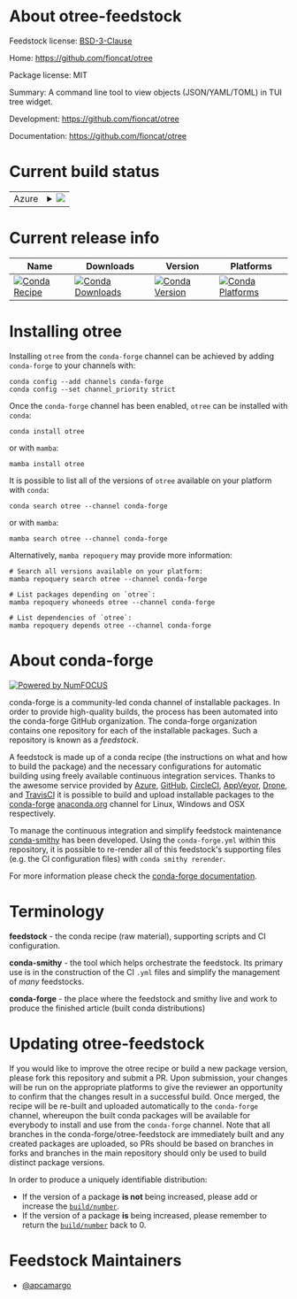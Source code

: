 About otree-feedstock
=====================

Feedstock license: [BSD-3-Clause](https://github.com/conda-forge/otree-feedstock/blob/main/LICENSE.txt)

Home: https://github.com/fioncat/otree

Package license: MIT

Summary: A command line tool to view objects (JSON/YAML/TOML) in TUI tree widget.

Development: https://github.com/fioncat/otree

Documentation: https://github.com/fioncat/otree

Current build status
====================


<table>
    
  <tr>
    <td>Azure</td>
    <td>
      <details>
        <summary>
          <a href="https://dev.azure.com/conda-forge/feedstock-builds/_build/latest?definitionId=25289&branchName=main">
            <img src="https://dev.azure.com/conda-forge/feedstock-builds/_apis/build/status/otree-feedstock?branchName=main">
          </a>
        </summary>
        <table>
          <thead><tr><th>Variant</th><th>Status</th></tr></thead>
          <tbody><tr>
              <td>linux_64</td>
              <td>
                <a href="https://dev.azure.com/conda-forge/feedstock-builds/_build/latest?definitionId=25289&branchName=main">
                  <img src="https://dev.azure.com/conda-forge/feedstock-builds/_apis/build/status/otree-feedstock?branchName=main&jobName=linux&configuration=linux%20linux_64_" alt="variant">
                </a>
              </td>
            </tr><tr>
              <td>osx_64</td>
              <td>
                <a href="https://dev.azure.com/conda-forge/feedstock-builds/_build/latest?definitionId=25289&branchName=main">
                  <img src="https://dev.azure.com/conda-forge/feedstock-builds/_apis/build/status/otree-feedstock?branchName=main&jobName=osx&configuration=osx%20osx_64_" alt="variant">
                </a>
              </td>
            </tr><tr>
              <td>win_64</td>
              <td>
                <a href="https://dev.azure.com/conda-forge/feedstock-builds/_build/latest?definitionId=25289&branchName=main">
                  <img src="https://dev.azure.com/conda-forge/feedstock-builds/_apis/build/status/otree-feedstock?branchName=main&jobName=win&configuration=win%20win_64_" alt="variant">
                </a>
              </td>
            </tr>
          </tbody>
        </table>
      </details>
    </td>
  </tr>
</table>

Current release info
====================

| Name | Downloads | Version | Platforms |
| --- | --- | --- | --- |
| [![Conda Recipe](https://img.shields.io/badge/recipe-otree-green.svg)](https://anaconda.org/conda-forge/otree) | [![Conda Downloads](https://img.shields.io/conda/dn/conda-forge/otree.svg)](https://anaconda.org/conda-forge/otree) | [![Conda Version](https://img.shields.io/conda/vn/conda-forge/otree.svg)](https://anaconda.org/conda-forge/otree) | [![Conda Platforms](https://img.shields.io/conda/pn/conda-forge/otree.svg)](https://anaconda.org/conda-forge/otree) |

Installing otree
================

Installing `otree` from the `conda-forge` channel can be achieved by adding `conda-forge` to your channels with:

```
conda config --add channels conda-forge
conda config --set channel_priority strict
```

Once the `conda-forge` channel has been enabled, `otree` can be installed with `conda`:

```
conda install otree
```

or with `mamba`:

```
mamba install otree
```

It is possible to list all of the versions of `otree` available on your platform with `conda`:

```
conda search otree --channel conda-forge
```

or with `mamba`:

```
mamba search otree --channel conda-forge
```

Alternatively, `mamba repoquery` may provide more information:

```
# Search all versions available on your platform:
mamba repoquery search otree --channel conda-forge

# List packages depending on `otree`:
mamba repoquery whoneeds otree --channel conda-forge

# List dependencies of `otree`:
mamba repoquery depends otree --channel conda-forge
```


About conda-forge
=================

[![Powered by
NumFOCUS](https://img.shields.io/badge/powered%20by-NumFOCUS-orange.svg?style=flat&colorA=E1523D&colorB=007D8A)](https://numfocus.org)

conda-forge is a community-led conda channel of installable packages.
In order to provide high-quality builds, the process has been automated into the
conda-forge GitHub organization. The conda-forge organization contains one repository
for each of the installable packages. Such a repository is known as a *feedstock*.

A feedstock is made up of a conda recipe (the instructions on what and how to build
the package) and the necessary configurations for automatic building using freely
available continuous integration services. Thanks to the awesome service provided by
[Azure](https://azure.microsoft.com/en-us/services/devops/), [GitHub](https://github.com/),
[CircleCI](https://circleci.com/), [AppVeyor](https://www.appveyor.com/),
[Drone](https://cloud.drone.io/welcome), and [TravisCI](https://travis-ci.com/)
it is possible to build and upload installable packages to the
[conda-forge](https://anaconda.org/conda-forge) [anaconda.org](https://anaconda.org/)
channel for Linux, Windows and OSX respectively.

To manage the continuous integration and simplify feedstock maintenance
[conda-smithy](https://github.com/conda-forge/conda-smithy) has been developed.
Using the ``conda-forge.yml`` within this repository, it is possible to re-render all of
this feedstock's supporting files (e.g. the CI configuration files) with ``conda smithy rerender``.

For more information please check the [conda-forge documentation](https://conda-forge.org/docs/).

Terminology
===========

**feedstock** - the conda recipe (raw material), supporting scripts and CI configuration.

**conda-smithy** - the tool which helps orchestrate the feedstock.
                   Its primary use is in the construction of the CI ``.yml`` files
                   and simplify the management of *many* feedstocks.

**conda-forge** - the place where the feedstock and smithy live and work to
                  produce the finished article (built conda distributions)


Updating otree-feedstock
========================

If you would like to improve the otree recipe or build a new
package version, please fork this repository and submit a PR. Upon submission,
your changes will be run on the appropriate platforms to give the reviewer an
opportunity to confirm that the changes result in a successful build. Once
merged, the recipe will be re-built and uploaded automatically to the
`conda-forge` channel, whereupon the built conda packages will be available for
everybody to install and use from the `conda-forge` channel.
Note that all branches in the conda-forge/otree-feedstock are
immediately built and any created packages are uploaded, so PRs should be based
on branches in forks and branches in the main repository should only be used to
build distinct package versions.

In order to produce a uniquely identifiable distribution:
 * If the version of a package **is not** being increased, please add or increase
   the [``build/number``](https://docs.conda.io/projects/conda-build/en/latest/resources/define-metadata.html#build-number-and-string).
 * If the version of a package **is** being increased, please remember to return
   the [``build/number``](https://docs.conda.io/projects/conda-build/en/latest/resources/define-metadata.html#build-number-and-string)
   back to 0.

Feedstock Maintainers
=====================

* [@apcamargo](https://github.com/apcamargo/)

